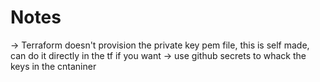 # Notes

-> Terraform doesn't provision the private key pem file, this is self made, can do it directly in the tf if you want
-> use github secrets to whack the keys in the cntaniner
